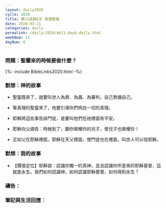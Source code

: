 ```yaml
---
layout: daily2020
cycle: 2020
title: 第11週第6天 真理聖靈
date: 2020-03-21
categories: daily
permalink: /daily/2020/wk11-day6-daily.html
weekNum: 11
dayNum: 6
---
```


### 問題：聖靈來的時候要做什麼？

{%- include BibleLinks2020.html -%}

### 默想：神的故事
+ 聖靈既來了，就要叫世人為罪、為義、為審判，自己責備自己。

+ 等真理的聖靈來了，他要引導你們明白一切的真理。

+ 耶穌將這些事告訴門徒，是要叫他們在祂裡面有平安。

+ 耶穌向父禱告：時候到了，願你榮耀你的兒子，使兒子也榮耀你！

+ 正如父在耶穌裡面，耶穌在天父裡面，使門徒也在裡面，叫世人可以信耶穌。


### 默想：我的故事
+ 【價值定位】耶穌說：認識你獨一的真神，並且認識你所差來的耶穌基督，這就是永生。我們如何認識神，如何認識耶穌基督，如何得到永生？


### 禱告：

### 筆記與生活回應：

